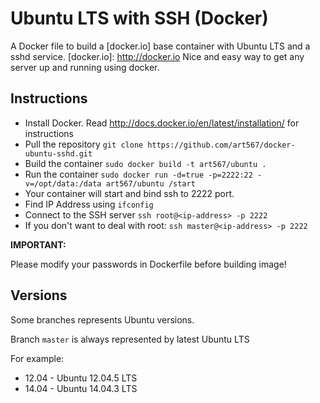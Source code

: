 Ubuntu LTS with SSH (Docker)
=========

A Docker file to build a [docker.io] base container with Ubuntu LTS and a sshd service.
[docker.io]: http://docker.io
Nice and easy way to get any server up and running using docker.


Instructions
-----------
 - Install Docker. Read http://docs.docker.io/en/latest/installation/ for instructions
 - Pull the repository
   `git clone https://github.com/art567/docker-ubuntu-sshd.git`
 - Build the container
   `sudo docker build -t art567/ubuntu .`
 - Run the container
   `sudo docker run -d=true -p=2222:22 -v=/opt/data:/data art567/ubuntu /start`
 - Your container will start and bind ssh to 2222 port.
 - Find IP Address using `ifconfig`
 - Connect to the SSH server
   `ssh root@<ip-address> -p 2222`
 - If you don't want to deal with root:
   `ssh master@<ip-address> -p 2222`

**IMPORTANT:**

   Please modify your passwords in Dockerfile before building image!


Versions
-----------
Some branches represents Ubuntu versions.

Branch `master` is always represented by latest Ubuntu LTS

   For example:
   - 12.04 - Ubuntu 12.04.5 LTS
   - 14.04 - Ubuntu 14.04.3 LTS

